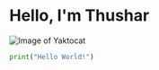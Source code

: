 # Hello, I'm Thushar
![Image of Yaktocat](https://octodex.github.com/images/yaktocat.png)
``` python
print("Hello World!")
```
